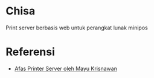 # Chisa
Print server berbasis web untuk perangkat lunak minipos

# Referensi
- [Afas Printer Server oleh Mayu Krisnawan](https://bitbucket.org/mayukrisnawan/afas-printer-server)
